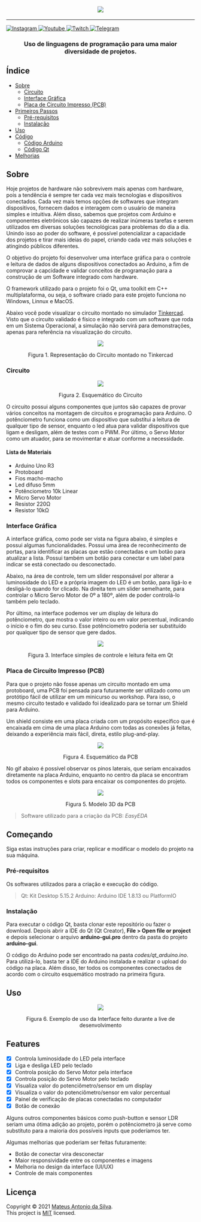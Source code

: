 <h1 align="center">
  <img src="images/header-animation.gif">
</h1>

---

<!-- 
[![Linkedin Badge](https://img.shields.io/badge/-Mateus%20Antonio-0282d0?style=flat-square&logo=Linkedin&logoColor=white&link=https://www.linkedin.com/in/mateus-antonio-robotica/)](https://www.linkedin.com/in/mateus-antonio-robotica/)

[![Instagram Badge](https://img.shields.io/badge/Instagram-E4405F?style=for-the-badge&logo=instagram&logoColor=white)](instagram.com/bittoin_)
[![Youtube Badge](  https://img.shields.io/badge/YouTube-FF0000?style=for-the-badge&logo=youtube&logoColor=white)](https://www.youtube.com/channel/UCnkVhwxeXeJvUZx6BJ5Wa2Q)
[![Twitch Badge](https://img.shields.io/badge/Twitch-9146FF?style=for-the-badge&logo=twitch&logoColor=white)](twitch.tv/bittoin)
[![Telegram Badge](https://img.shields.io/badge/Telegram-2CA5E0?style=for-the-badge&logo=telegram&logoColor=white)](t.me/bittoin)
-->

<a href="https://instagram.com/bittoin_">
<img border="0" alt="Instagram" src="https://img.shields.io/badge/Instagram-E4405F?style=for-the-badge&logo=instagram&logoColor=white">
</a>

<a href="https://www.youtube.com/channel/UCnkVhwxeXeJvUZx6BJ5Wa2Q">
<img border="0" alt="Youtube" src="https://img.shields.io/badge/YouTube-FF0000?style=for-the-badge&logo=youtube&logoColor=white">
</a>

<a href="https://www.twitch.tv/bittoin">
<img border="0" alt="Twitch" src="https://img.shields.io/badge/Twitch-9146FF?style=for-the-badge&logo=twitch&logoColor=white">
</a>

<a href="https://t.me/bittoin">
<img border="0" alt="Telegram" src="https://img.shields.io/badge/Telegram-2CA5E0?style=for-the-badge&logo=telegram&logoColor=white">
</a>

<h3 align="center">
  Uso de linguagens de programação para uma maior diversidade de projetos.
</h3>

## Índice

+ [Sobre](#sobre)
  + [Circuito](#circuito)
  + [Interface Gráfica](#interface-grafica)
  + [Placa de Circuito Impresso (PCB)](#pcb)
+ [Primeiros Passos](#comecando)
  + [Pré-requisitos](#pre_req)
  + [Instalação](#instalacao)
+ [Uso](#uso)
+ [Código](#codigo)
  + [Código Arduino](#codigo-arduino)
  + [Código Qt](#codigo-qt)
+ [Melhorias](#todo)

<h2 id="sobre">Sobre</h2>

Hoje projetos de hardware não sobrevivem mais apenas com hardware, pois a tendência é sempre ter cada vez mais tecnologias e dispositivos conectados. Cada vez mais temos opções de softwares que integram dispositivos, fornecem dados e interagem com o usuário de maneira simples e intuitiva. Além disso, sabemos que projetos com Arduino e componentes eletrônicos são capazes de realizar inúmeras tarefas e serem utilizados em diversas soluções tecnológicas para problemas do dia a dia. Unindo isso ao poder do software, é possível potencializar a capacidade dos projetos e tirar mais ideias do papel, criando cada vez mais soluções e atingindo públicos diferentes.

O objetivo do projeto foi desenvolver uma interface gráfica para o controle e leitura de dados de alguns dispositivos conectados ao Arduino, a fim de comprovar a capcidade e validar conceitos de programação para a construção de um Software integrado com hardware.

O framework utilizado para o projeto foi o Qt, uma toolkit em C++ multiplataforma, ou seja, o software criado para este projeto funciona no Windows, Linnux e MacOS.

Abaixo você pode visualizar o circuito montado no simulador [Tinkercad](https://www.tinkercad.com/). Visto que o circuito validado é físico e integrado com um software que roda em um Sistema Operacional, a simulação não servirá para demonstrações, apenas para referência na visualização do circuito.

<div align='center'>
    <img src="images/circuit.png">
    <p>Figura 1. Representação do Circuito montado no Tinkercad</p>
</div>

<h3 id="circuito">Circuito</h3>

<div align='center'>
    <img src="images/esquematico-pcb.png">
    <p>Figura 2. Esquemático do Circuito</p>
</div>

O circuito possui alguns componentes que juntos são capazes de provar vários conceitos na montagem de circuitos e programação para Arduino. O potênciometro funciona como um dispositivo que substitui a leitura de qualquer tipo de sensor, enquanto o led atua para validar dispositivos que ligam e desligam, além de testes com o PWM. Por último, o Servo Motor como um atuador, para se movimentar e atuar conforme a necessidade.

<h4 id="materiais">Lista de Materiais</h4>

+ Arduino Uno R3
+ Protoboard
+ Fios macho-macho
+ Led difuso 5mm
+ Potênciometro 10k Linear
+ Micro Servo Motor
+ Resistor 220Ω
+ Resistor 10kΩ

<h3 id="interface-grafica">Interface Gráfica</h3>

A interface gráfica, como pode ser vista na figura abaixo, é simples e possui algumas funcionalidades. Possui uma área de reconhecimento de portas, para identificar as placas que estão conectadas e um botão para atualizar a lista. Possui também um botão para conectar e um label para indicar se está conectado ou desconectado.

Abaixo, na área de controle, tem um slider responsável por alterar a luminosidade do LED e a própria imagem do LED é um botão, para ligá-lo e desligá-lo quando for clicado. Na direita tem um slider semelhante, para controlar o Micro Servo Motor de 0º a 180º, além de poder controlá-lo também pelo teclado.

Por último, na interface podemos ver um display de leitura do potênciometro, que mostra o valor inteiro ou em valor percentual, indicando o início e o fim do seu curso. Esse potênciometro poderia ser substituído por qualquer tipo de sensor que gere dados.

<div align='center'>
    <img src="images/tela-app.png">
    <p>Figura 3. Interface simples de controle e leitura feita em Qt</p>
</div>

<h3 id="pcb">Placa de Circuito Impresso (PCB)</h3>

Para que o projeto não fosse apenas um circuito montado em uma protoboard, uma PCB foi pensada para futuramente ser utilizado como um protótipo fácil de utilizar em um minicurso ou workshop. Para isso, o mesmo circuito testado e validado foi idealizado para se tornar um Shield para Arduino.

Um shield consiste em uma placa criada com um propósito específico que é encaixada em cima de uma placa Arduino com todas as conexões já feitas, deixando a experiência mais fácil, direta, estilo plug-and-play.

<div align='center'>
    <img src="images/pcb.png">
    <p>Figura 4. Esquemático da PCB</p>
</div>

No gif abaixo é possível observar os pinos laterais, que seriam encaixados diretamente na placa Arduino, enquanto no centro da placa se encontram todos os componentes e slots para encaixar os componentes do projeto.

<div align='center'>
    <img src="images/demo-pcb.gif">
    <p>Figura 5. Modelo 3D da PCB</p>
</div>

> Software utilizado para a criação da PCB: *EasyEDA*

<h2 id="comecando">Começando</h2>

Siga estas instruções para criar, replicar e modificar o modelo do projeto na sua máquina. 

<h3 id='pre_req'>Pré-requisitos</h3>

Os softwares utilizados para a criação e execução do código.

> Qt: Kit Desktop 5.15.2
> Arduino: Arduino IDE 1.8.13 ou PlatformIO

<h3 id='instalacao'>Instalação</h3>

Para executar o código Qt, basta clonar este repositório ou fazer o download. Depois abrir a IDE do Qt (Qt Creator), **File > Open file or project** e depois selecionar o arquivo **arduino-gui.pro** dentro da pasta do projeto **arduino-gui**.

O código do Arduino pode ser encontrado na pasta *codes/qt_arduino.ino*. Para utilizá-lo, basta ter a IDE do Arduino instalada e realizar o upload do código na placa. Além disso, ter todos os componentes conectados de acordo com o circuito esquemático mostrado na primeira figura.

<h2 id="uso">Uso</h2>

<div align='center'>
    <img src="images/demo-interface-compressed-min.gif">
    <p>Figura 6. Exemplo de uso da Interface feito durante a live de desenvolvimento</p>
</div>

<!--

<h2 id="codigo">Código</h2>

<h3 id='codigo-arduino'>Código Arduino</h3>

<h3 id='codigo-qt'>Código Qt</h3>

-->

<h2 id='todo'>Features</h2>

+ [x] Controla luminosidade do LED pela interface
+ [x] Liga e desliga LED pelo teclado
+ [x] Controla posição do Servo Motor pela interface
+ [x] Controla posição do Servo Motor pelo teclado
+ [x] Visualiza valor do potenciômetro/sensor em um display
+ [x] Visualiza o valor do potenciômetro/sensor em valor percentual
+ [x] Painel de verificação de placas conectadas no computador
+ [x] Botão de conexão

Alguns outros componentes básicos como push-button e sensor LDR seriam uma ótima adição ao projeto, porém o potênciometro já serve como substituto para a maioria dos possíveis inputs que poderíamos ter.

Algumas melhorias que poderiam ser feitas futuramente:

+ Botão de conectar vira desconectar
+ Maior responsividade entre os componentes e imagens
+ Melhoria no design da interface (UI/UX)
+ Controle de mais componentes

## Licença

Copyright © 2021 [Mateus Antonio da Silva](https://github.com/bittoin).<br />
This project is [MIT](https://github.com/bittoin/Qt-GUI-for-Arduino/blob/main/LICENSE) licensed.